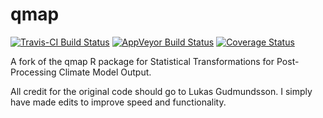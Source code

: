 # qmap
[![Travis-CI Build Status](https://travis-ci.org/doug-friedman/qmap.svg?branch=master)](https://travis-ci.org/doug-friedman/qmap)
[![AppVeyor Build Status](https://ci.appveyor.com/api/projects/status/github/doug-friedman/qmap?branch=master&svg=true)](https://ci.appveyor.com/project/doug-friedman/qmap)
[![Coverage Status](https://img.shields.io/codecov/c/github/doug-friedman/qmap/master.svg)](https://codecov.io/github/doug-friedman/qmap?branch=master)

A fork of the qmap R package for Statistical Transformations for Post-Processing Climate Model Output.


All credit for the original code should go to Lukas Gudmundsson. I simply have made edits to improve speed and functionality.

